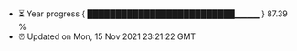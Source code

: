 - ⏳ Year progress { ██████████████████████████▁▁▁▁ } 87.39 %
- ⏰ Updated on Mon, 15 Nov 2021 23:21:22 GMT


